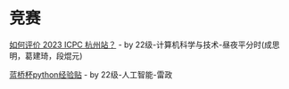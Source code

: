 # 竞赛

[如何评价 2023 ICPC 杭州站？](https://www.zhihu.com/question/629959597/answer/3331826135?utm_id=0) - by 22级-计算机科学与技术-昼夜平分时(成思明，葛建琦，段焜元)

[蓝桥杯python经验贴](learning/competition/lanqiao-leizheng) - by 22级-人工智能-雷政
